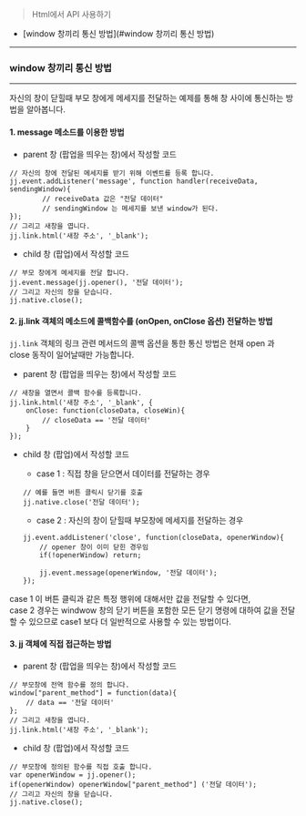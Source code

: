 > Html에서 API 사용하기

+ [window 창끼리 통신 방법](#window 창끼리 통신 방법)

<a name="window 창끼리 통신 방법"></a>

-------------------------------------------------------------
### window 창끼리 통신 방법
-------------------------------------------------------------

자신의 창이 닫힐때 부모 창에게 메세지를 전달하는 예제를 통해 창 사이에 통신하는 방법을 알아봅니다.

#### 1. message 메소드를 이용한 방법

- parent 창 (팝업을 띄우는 창)에서 작성할 코드
```
// 자신의 창에 전달된 메세지를 받기 위해 이벤트를 등록 합니다.
jj.event.addListener('message', function handler(receiveData, sendingWindow){
        // receiveData 값은 "전달 데이터"
        // sendingWindow 는 메세지를 보낸 window가 된다.
});
// 그리고 새창을 엽니다.
jj.link.html('새창 주소', '_blank');
```
- child 창 (팝업)에서 작성할 코드
```
// 부모 창에게 메세지를 전달 합니다.
jj.event.message(jj.opener(), '전달 데이터');
// 그리고 자신의 창을 닫습니다.
jj.native.close();
```

#### 2. jj.link 객체의 메소드에 콜백함수를 (onOpen, onClose 옵션) 전달하는 방법

`jj.link` 객체의 링크 관련 메서드의 콜백 옵션을 통한 통신 방법은 현재 open 과 close 동작이 일어날때만 가능합니다.

- parent 창 (팝업을 띄우는 창)에서 작성할 코드
```
// 새창을 열면서 콜백 함수를 등록합니다.
jj.link.html('새창 주소', '_blank', {
    onClose: function(closeData, closeWin){
        // closeData == '전달 데이터'
    }
});
```

- child 창 (팝업)에서 작성할 코드

    + case 1 : 직접 창을 닫으면서 데이터를 전달하는 경우
    ```
    // 예를 들면 버튼 클릭시 닫기를 호출
    jj.native.close('전달 데이터');
    ```

    + case 2 : 자신의 창이 닫힐때 부모창에 메세지를 전달하는 경우 
    ```
    jj.event.addListener('close', function(closeData, openerWindow){
        // opener 창이 이미 닫힌 경우임
        if(!openerWindow) return;
        
        jj.event.message(openerWindow, '전달 데이터');
    });
    ```
    
case 1 이 버튼 클릭과 같은 특정 행위에 대해서만 값을 전달할 수 있다면,  
case 2 경우는 windwow 창의 닫기 버튼을 포함한 모든 닫기 명령에 대하여 값을 전달할 수 있으므로 case1 보다 더 일반적으로 사용할 수 있는 방법이다.

#### 3. jj 객체에 직접 접근하는 방법

- parent 창 (팝업을 띄우는 창)에서 작성할 코드
```
// 부모창에 전역 함수를 정의 합니다.
window["parent_method"] = function(data){
    // data == '전달 데이터'
};
// 그리고 새창을 엽니다.
jj.link.html('새창 주소', '_blank');
```

- child 창 (팝업)에서 작성할 코드
```
// 부모창에 정의된 함수를 직접 호출 합니다.
var openerWindow = jj.opener();
if(openerWindow) openerWindow["parent_method"] ('전달 데이터');
// 그리고 자신의 창을 닫습니다.
jj.native.close();
```
